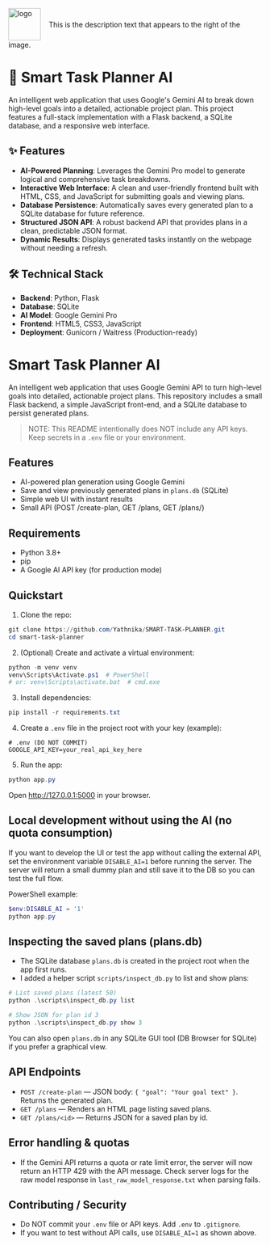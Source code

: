 <p>
  <img src="./images/logo.png" alt="logo" width="64" style="vertical-align: middle; margin-right: 12px;">
  <span style="vertical-align: middle;">This is the description text that appears to the right of the image.</span>
</p>


# 🧠 Smart Task Planner AI

An intelligent web application that uses Google's Gemini AI to break down high-level goals into a detailed, actionable project plan.
This project features a full-stack implementation with a Flask backend, a SQLite database, and a responsive web interface.

## ✨ Features

* **AI-Powered Planning**: Leverages the Gemini Pro model to generate logical and comprehensive task breakdowns.
* **Interactive Web Interface**: A clean and user-friendly frontend built with HTML, CSS, and JavaScript for submitting goals and viewing plans.
* **Database Persistence**: Automatically saves every generated plan to a SQLite database for future reference.
* **Structured JSON API**: A robust backend API that provides plans in a clean, predictable JSON format.
* **Dynamic Results**: Displays generated tasks instantly on the webpage without needing a refresh.

## 🛠️ Technical Stack

* **Backend**: Python, Flask
* **Database**: SQLite
* **AI Model**: Google Gemini Pro
* **Frontend**: HTML5, CSS3, JavaScript
* **Deployment**: Gunicorn / Waitress (Production-ready)

# Smart Task Planner AI

An intelligent web application that uses Google Gemini API to turn high-level goals into detailed, actionable project plans. This repository includes a small Flask backend, a simple JavaScript front-end, and a SQLite database to persist generated plans.

> NOTE: This README intentionally does NOT include any API keys. Keep secrets in a `.env` file or your environment.

## Features

- AI-powered plan generation using Google Gemini
- Save and view previously generated plans in `plans.db` (SQLite)
- Simple web UI with instant results
- Small API (POST /create-plan, GET /plans, GET /plans/<id>)

## Requirements

- Python 3.8+
- pip
- A Google AI API key (for production mode)

## Quickstart

1. Clone the repo:

```powershell
git clone https://github.com/Yathnika/SMART-TASK-PLANNER.git
cd smart-task-planner
```

2. (Optional) Create and activate a virtual environment:

```powershell
python -m venv venv
venv\Scripts\Activate.ps1  # PowerShell
# or: venv\Scripts\activate.bat  # cmd.exe
```

3. Install dependencies:

```powershell
pip install -r requirements.txt
```

4. Create a `.env` file in the project root with your key (example):

```
# .env (DO NOT COMMIT)
GOOGLE_API_KEY=your_real_api_key_here
```

5. Run the app:

```powershell
python app.py
```

Open http://127.0.0.1:5000 in your browser.

## Local development without using the AI (no quota consumption)

If you want to develop the UI or test the app without calling the external API, set the environment variable `DISABLE_AI=1` before running the server. The server will return a small dummy plan and still save it to the DB so you can test the full flow.

PowerShell example:

```powershell
$env:DISABLE_AI = '1'
python app.py
```

## Inspecting the saved plans (plans.db)

- The SQLite database `plans.db` is created in the project root when the app first runs.
- I added a helper script `scripts/inspect_db.py` to list and show plans:

```powershell
# List saved plans (latest 50)
python .\scripts\inspect_db.py list

# Show JSON for plan id 3
python .\scripts\inspect_db.py show 3
```

You can also open `plans.db` in any SQLite GUI tool (DB Browser for SQLite) if you prefer a graphical view.

## API Endpoints

- `POST /create-plan` — JSON body: `{ "goal": "Your goal text" }`. Returns the generated plan.
- `GET /plans` — Renders an HTML page listing saved plans.
- `GET /plans/<id>` — Returns JSON for a saved plan by id.

## Error handling & quotas

- If the Gemini API returns a quota or rate limit error, the server will now return an HTTP 429 with the API message. Check server logs for the raw model response in `last_raw_model_response.txt` when parsing fails.

## Contributing / Security

- Do NOT commit your `.env` file or API keys. Add `.env` to `.gitignore`.
- If you want to test without API calls, use `DISABLE_AI=1` as shown above.

